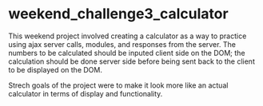 # weekend_challenge3_calculator
This weekend project involved creating a calculator as a way to practice using ajax server calls,
modules, and responses from the server. The numbers to be calculated should be inputed client side on the DOM;
the calculation should be done server side before being sent back to the client to be displayed on the DOM.

Strech goals of the project were to make it look more like an actual calculator in terms of display and functionality.
